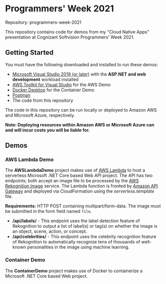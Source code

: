 # Programmers' Week 2021
Repository: programmers-week-2021

This repository contains code for demos from my "Cloud Native Apps" presentation at Cognizant Softvision Programmers' Week 2021.

## Getting Started
You must have the following downloaded and installed to run these demos:
- [Microsoft Visual Studio 2019 (or later)](https://visualstudio.microsoft.com/) with the **ASP.NET and web development** workload installed
- [AWS Toolkit for Visual Studio](https://aws.amazon.com/visualstudio/) for the AWS Demo
- [Docker Desktop](https://www.docker.com/products/docker-desktop) for the Container Demo
- [Postman](https://www.postman.com/downloads/)
- The code from this repository

The code in this repository can be run locally or deployed to Amazon AWS and Microsoft Azure, respectively.

**Note: Deploying resources within Amazon AWS or Microsoft Azure can and will incur costs you will be liable for.**

## Demos
### AWS Lambda Demo
The **AWSLambdaDemo** project makes use of [AWS Lambda](https://aws.amazon.com/lambda/) to host a serverless Microsoft .NET Core based Web API project.
The API has two endpoints; both accept an image file to be processed by the [AWS Rekognition Image](https://aws.amazon.com/rekognition/) service. The Lambda function is fronted by [Amazon API Gateway](https://aws.amazon.com/api-gateway/) and deployed via CloudFormation using the *serverless.template* file.

**Requirements:** HTTP POST containing multipart/form-data. The image must be submitted in the form field named `file`.
- **/api/labels/** - This endpoint uses the label detection feature of Rekognition to output a list of label(s) or tag(s) on whether the image is an object, scene, action, or concept.
- **/api/celebrities/** - This endpoint uses the celebrity recognition feature of Rekognition to automatically recognize tens of thousands of well-known personalities in the image using machine learning.

### Container Demo
The **ContainerDemo** project makes use of Docker to containerize a Microsoft .NET Core based Web project.
